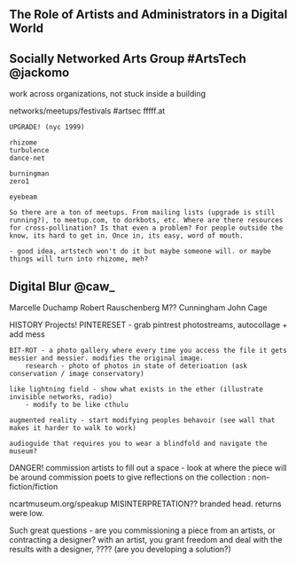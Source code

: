 The Role of Artists and Administrators in a Digital World
---------------------------------------------------------

Socially Networked Arts Group #ArtsTech @jackomo
-----------------------------

  work across organizations, not stuck inside a building

  networks/meetups/festivals
  	#artsec
  	fffff.at

  	UPGRADE! (nyc 1999)

  	rhizome
  	turbulence
  	dance-net

  	burningman
  	zero1

  	eyebeam

	So there are a ton of meetups. From mailing lists (upgrade is still running?), to meetup.com, to dorkbots, etc. Where are there resources for cross-pollination? Is that even a problem? For people outside the know, its hard to get in. Once in, its easy, word of mouth.

	- good idea, artstech won't do it but maybe someone will. or maybe things will turn into rhizome, meh?


Digital Blur @caw_
------------

Marcelle Duchamp
Robert Rauschenberg
M?? Cunningham
John Cage

HISTORY
  Projects!
    PINTERESET - grab pintrest photostreams, autocollage + add mess

    BIT-ROT - a photo gallery where every time you access the file it gets messier and messier. modifies the original image.
    	research - photo of photos in state of deterioation (ask conservation / image conservatory)

    like lightning field - show what exists in the ether (illustrate invisible networks, radio)
    	- modify to be like cthulu

    augmented reality - start modifying peoples behavoir (see wall that makes it harder to walk to work)

    audioguide that requires you to wear a blindfold and navigate the museum?

DANGER!
  commission artists to fill out a space - look at where the piece will be around
  commission poets to give reflections on the collection : non-fiction/fiction

  ncartmuseum.org/speakup
    MISINTERPRETATION?? branded head. returns were low.


  Such great questions - are you commissioning a piece from an artists, or contracting a designer?
  	with an artist, you grant freedom and deal with the results
  	with a designer, ????  (are you developing a solution?)